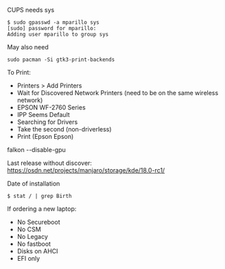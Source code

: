 CUPS needs sys
```
$ sudo gpasswd -a mparillo sys
[sudo] password for mparillo: 
Adding user mparillo to group sys
```
May also need
```
sudo pacman -Si gtk3-print-backends
```

To Print:

 * Printers > Add Printers
 * Wait for Discovered Network Printers (need to be on the same wireless network)
 * EPSON WF-2760 Series
 * IPP Seems Default
 * Searching for Drivers
 * Take the second (non-driverless)
 * Print (Epson Epson)

falkon --disable-gpu

Last release without discover: https://osdn.net/projects/manjaro/storage/kde/18.0-rc1/

Date of installation
```
$ stat / | grep Birth
```

If ordering a new laptop:
 * No Secureboot
 * No CSM
 * No Legacy
 * No fastboot
 * Disks on AHCI
 * EFI only
